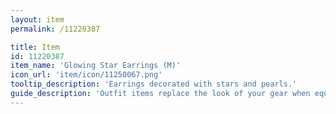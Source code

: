 ```yaml
---
layout: item
permalink: /11220387

title: Item
id: 11220387
item_name: 'Glowing Star Earrings (M)'
icon_url: 'item/icon/11250067.png'
tooltip_description: 'Earrings decorated with stars and pearls.'
guide_description: 'Outfit items replace the look of your gear when equipped.'
---
```

